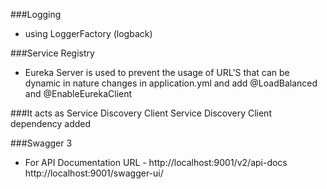 ###Logging

- using LoggerFactory (logback)

###Service Registry
- Eureka Server is used to prevent the usage of URL'S
  that can be dynamic in nature
  changes in application.yml
  and add @LoadBalanced and @EnableEurekaClient

###It acts as Service Discovery Client
Service Discovery Client dependency added

###Swagger 3
- For API Documentation
URL - http://localhost:9001/v2/api-docs
  http://localhost:9001/swagger-ui/
  